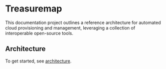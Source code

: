 # Treasuremap

This documentation project outlines a reference architecture for automated
cloud provisioning and management, leveraging a collection of interoperable
open-source tools.


## Architecture
To get started, see [architecture](https://airship-treasuremap.readthedocs.io/en/latest/index.html).
